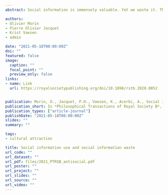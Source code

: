```yaml
---
abstract: Social information is immensely valuable. Yet we waste it. The information we get from observing other humans and from communicating with them is a cheap and reliable informational resource. It is considered the backbone of human cultural evolution. Theories and models focused on the evolution of social learning show the great adaptive benefits of evolving cognitive tools to process it. In spite of this, human adults in the experimental literature use social information quite inefficiently - they do not take it sufficiently into account. A comprehensive review of the literature on five experimental tasks documented 45 studies showing social information waste, and four studies showing social information being over-used. These studies cover ‘egocentric discounting’ phenomena as studied by social psychology, but also include experimental social learning studies. Social information waste means that human adults fail to give social information its optimal weight. Both proximal explanations and accounts derived from evolutionary theory leave crucial aspects of the phenomenon unaccounted for - egocentric discounting is a pervasive effect that no single unifying explanation fully captures. Cultural evolutionary theory’s insistence on the power and benefits of social influence is to be balanced against this phenomenon.

authors:
- Olivier Morin
- Pierre Olivier Jacquet
- Krist Vaesen
- admin

date: "2021-05-18T00:00:00Z"
doi: ""
featured: false
image:
  caption: ""
  focal_point: ""
  preview_only: false
links:
- name: Link
  url: https://royalsocietypublishing.org/doi/10.1098/rstb.2020.0052


publication: Morin, O., Jacquet, P.O., Vaesen, K., Acerbi, A., Social information use and social information waste, *Philosophical Transactions of Royal Society B*, 376, 20200052
publication_short: In *Philosophical Transactions of Royal Society B*, 376, 20200052
publication_types: ["article-journal"]
publishDate: "2021-05-18T00:00:00Z"
slides: ""
summary: ""

tags:
- cultural attraction

title: Social information use and social information waste
url_code: ""
url_dataset: ""
url_pdf: files/2021_PTRSB_antisocial.pdf
url_poster: ""
url_project: ""
url_slides: ""
url_source: ""
url_video: ""
---
```

